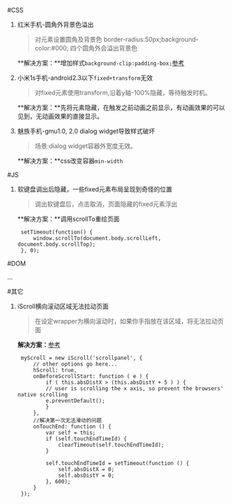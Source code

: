 #CSS
1. 红米手机-圆角外背景色溢出

	> 对元素设置圆角及背景色 border-radius:50px;background-color:#000; 四个圆角外会溢出背景色
	
	**解决方案：**增加样式`background-clip:padding-box;`[参考](http://blog.csdn.net/luochao_tj/article/details/21469017)

2. 小米1s手机-android2.3以下`fixed+transform`无效
	> 对fixed元素使用transform,沿着y轴-100%隐藏，等待触发时机。
	
	**解决方案：**先将元素隐藏，在触发之前动画之前显示，有动画效果的可以见到，无动画效果的直接显示。

3. 魅族手机-gmu1.0, 2.0 dialog widget导致样式破坏
	> 场景:dialog widget容器外宽度无效。
	
	**解决方案：**css改变容器`min-width`

#JS

1. 软键盘调出后隐藏，一些fixed元素布局呈现到奇怪的位置
	
	> 调出软键盘后，点击取消，页面隐藏的fixed元素浮出

	**解决方案：**调用scrollTo重绘页面

		setTimeout(function() {
     		window.scrollTo(document.body.scrollLeft, document.body.scrollTop);
		}, 0);

  
#DOM

...

#其它

1. iScroll横向滚动区域无法拉动页面

	>在设定wrapper为横向滚动时，如果你手指放在该区域，将无法拉动页面

	**解决方案：**[参考](http://www.chengxuyuans.com/javascript/66459.html)

		myScroll = new iScroll('scrollpanel', {
   			// other options go here...
    		hScroll: true,
    		onBeforeScrollStart: function ( e ) {
       			if ( this.absDistX > (this.absDistY + 5 ) ) {
            	// user is scrolling the x axis, so prevent the browsers' native scrolling
            	e.preventDefault();
        		}
    		},
    		//解决第一次无法滑动的问题
    		onTouchEnd: function () {
        		var self = this;
        		if (self.touchEndTimeId) {
                	clearTimeout(self.touchEndTimeId);
        		}
 
        		self.touchEndTimeId = setTimeout(function () {
                	self.absDistX = 0;
                	self.absDistY = 0;
        		}, 600);
    		}
		});

